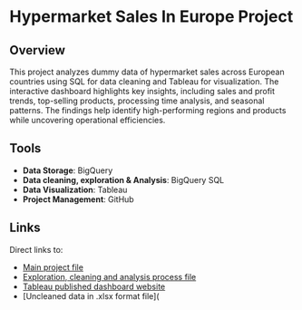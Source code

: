 # Hypermarket Sales In Europe Project

## Overview
This project analyzes dummy data of hypermarket sales across European countries using SQL for data cleaning and Tableau for visualization. The interactive dashboard highlights key insights, including sales and profit trends, top-selling products, processing time analysis, and seasonal patterns. The findings help identify high-performing regions and products while uncovering operational efficiencies.
## Tools
* **Data Storage**: BigQuery
* **Data cleaning, exploration & Analysis**: BigQuery SQL
* **Data Visualization**: Tableau
* **Project Management**: GitHub
## Links
Direct links to:
* [Main project file](Hypermarket_sales.md)
* [Exploration, cleaning and analysis process file](Exploration_cleaning_analysis.sql)
* [Tableau published dashboard website](https://public.tableau.com/app/profile/aurimas.naujalis/viz/SalesToHypermarketsInEurope/SalesToHypremarketsInEurope)
* [Uncleaned data in .xlsx format file](
